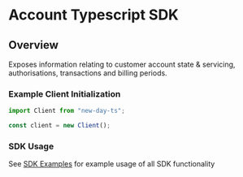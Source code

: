 
# Account Typescript SDK


## Overview
Exposes information relating to customer account state & servicing, authorisations, transactions and billing periods.


### Example Client Initialization

```typescript
import Client from "new-day-ts";

const client = new Client();
```

### SDK Usage 
 See [SDK Examples](SDK_EXAMPLES.md) for example usage of all SDK functionality